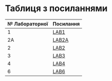 # Таблиця з посиланнями

|№ Лабораторної|Посилання|
|---|---|
|1|[LAB1](https://github.com/mixapaco/devopsLab1)|
|2A|[LAB2A](https://github.com/mixapaco/devopsLab1/tree/main/devopslab2a)|
|2|[LAB2](https://github.com/mixapaco/devopsLab2)|
|3|[LAB3](https://github.com/mixapaco/devopsLab1/tree/main/lab3)|
|4|[LAB4](https://github.com/mixapaco/devopsLab1/tree/main/lab4)|
|6|[LAB6](https://github.com/mixapaco/devopsLab1/tree/main/lab6)|

